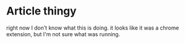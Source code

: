# Article thingy

right now I don't know what this is doing.
it looks like it was a chrome extension, but I'm not sure what was running.



